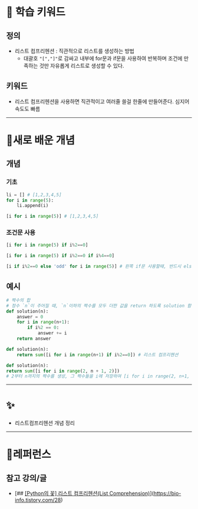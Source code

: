 # 🚀 학습 키워드

## 정의
- 리스트 컴프리헨션 : 직관적으로 리스트를 생성하는 방법
	- 대괄호 `"[","]"`로 감싸고 내부에 for문과 if문을 사용하여 반복하며 조건에 만족하는 것만 자유롭게 리스트로 생성할 수 있다.

## 키워드 
- 리스트 컴프리헨션을 사용하면 직관적이고 여러줄 쓸걸 한줄에 만들어준다. 심지어 속도도 빠름

---

# 📝새로 배운 개념

## 개념 

### 기초
```python
li = [] # [1,2,3,4,5]
for i in range(5):
	li.append(i)
```

```python
[i for i in range(5)] # [1,2,3,4,5]
```
### 조건문 사용
```python
[i for i in range(5) if i%2==0]
```

```python
[i for i in range(5) if i%2==0 if i%4==0]
```

```python
[i if i%2==0 else 'odd' for i in range(5)] # 왼쪽 if문 사용할때, 반드시 else와 같이 사용
```

## 예시

```python
# 짝수의 합
# 정수 `n`이 주어질 때, `n`이하의 짝수를 모두 더한 값을 return 하도록 solution 함수를 작성
def solution(n):
    answer = 0
    for i in range(n+1):
        if i%2 == 0:
            answer += i
    return answer
```

```python
def solution(n):
	return sum([i for i in range(n+1) if i%2==0]) # 리스트 컴프리헨션
```

```python
def solution(n):
return sum([i for i in range(2, n + 1, 2)]) 
# 2부터 n까지의 짝수를 생성, 그 짝수들을 i에 저장하여 [i for i in range(2, n+1, 2)]로 리스트를 생성
```

---

# ✨
- 리스트컴프리헨션 개념 정리

---
# 🔗레퍼런스

## 참고 강의/글

- [## [[Python의 꽃] 리스트 컴프리헨션(List Comprehension)](https://bio-info.tistory.com/28)](https://bio-info.tistory.com/28)
